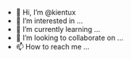 - 👋 Hi, I’m @kientux
- 👀 I’m interested in ...
- 🌱 I’m currently learning ...
- 💞️ I’m looking to collaborate on ...
- 📫 How to reach me ...

<!---
kientux/kientux is a ✨ special ✨ repository because its `README.md` (this file) appears on your GitHub profile.
You can click the Preview link to take a look at your changes.
--->
